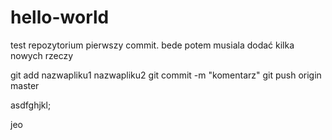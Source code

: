 # hello-world
test repozytorium
pierwszy commit. bede potem musiala dodać kilka nowych rzeczy

git add nazwapliku1   nazwapliku2
git commit -m "komentarz"
git push origin master

asdfghjkl;

jeo